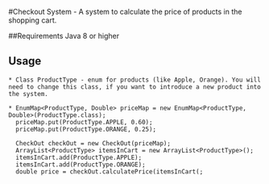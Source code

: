 #Checkout System - A system to calculate the price of products in the shopping cart.

##Requirements
	Java 8 or higher
	
## Usage
	* Class ProductType - enum for products (like Apple, Orange). You will need to change this class, if you want to introduce a new product into the system.
	
	* EnumMap<ProductType, Double> priceMap = new EnumMap<ProductType, Double>(ProductType.class);
	  priceMap.put(ProductType.APPLE, 0.60);
	  priceMap.put(ProductType.ORANGE, 0.25);
		
	  CheckOut checkOut = new CheckOut(priceMap);
	  ArrayList<ProductType> itemsInCart = new ArrayList<ProductType>();
	  itemsInCart.add(ProductType.APPLE);
	  itemsInCart.add(ProductType.ORANGE);
	  double price = checkOut.calculatePrice(itemsInCart(;
	  